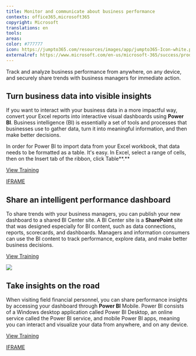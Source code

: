 ```yaml
---
title: Monitor and communicate about business performance 
contexts: office365,microsoft365
copyright: Microsoft
translations: en
tools: 
areas: 
color: #777777
icon: https://jumpto365.com/resources/images/app/jumpto365-Icon-white.png
externalref: https://www.microsoft.com/en-us/microsoft-365/success/productivitylibrary/monitor-and-communicate-about-business-performance
---
```

Track and analyze business performance from anywhere, on any device, and securely share trends with business managers for immediate action.


## Turn business data into visible insights

If you want to interact with your business data in a more impactful way, convert your Excel reports into interactive visual dashboards using **Power BI**. Business intelligence (BI) is essentially a set of tools and processes that businesses use to gather data, turn it into meaningful information, and then make better decisions.

In order for Power BI to import data from your Excel workbook, that data needs to be formatted as a table. It's easy. In Excel, select a range of cells, then on the Insert tab of the ribbon, click Table**.**

[View Training](https://powerbi.microsoft.com/en-us/guided-learning/powerbi-learning-5-2-upload-excel/)

[IFRAME](https://www.microsoft.com/en-us/videoplayer/embed/RE1UK8Y)

## Share an intelligent performance dashboard

To share trends with your business managers, you can publish your new dashboard to a shared BI Center site. A BI Center site is a **SharePoint** site that was designed especially for BI content, such as data connections, reports, scorecards, and dashboards. Managers and information consumers can use the BI content to track performance, explore data, and make better business decisions.

[View Training](https://support.office.com/en-US/article/Create-share-and-consume-BI-content-in-a-BI-Center-site-BFA4B014-DB1A-4A9A-A3B7-D4BD47CA988C)

![](http://img-prod-cms-rt-microsoft-com.akamaized.net/cms/api/am/imageFileData/RE1MIk9?ver=b368)

## Take insights on the road

When visiting field financial personnel, you can share performance insights by accessing your dashboard through **Power BI** Mobile. Power BI consists of a Windows desktop application called Power BI  Desktop, an online service called the Power BI service, and mobile Power BI apps, meaning you can interact and visualize your data from anywhere, and on any device.

[View Training](https://powerbi.microsoft.com/en-us/guided-learning/powerbi-learning-4-4a-power-bi-mobile/)

[IFRAME](https://www.microsoft.com/en-us/videoplayer/embed/RE1UHEZ)

